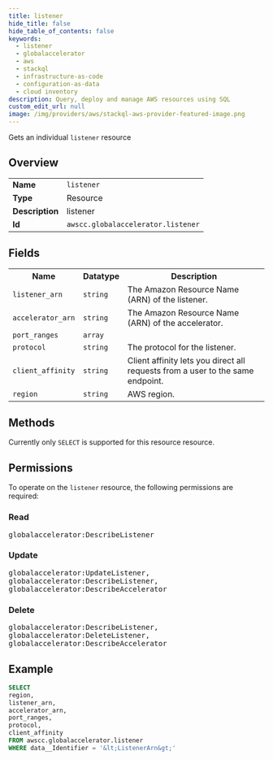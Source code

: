 ```yaml
---
title: listener
hide_title: false
hide_table_of_contents: false
keywords:
  - listener
  - globalaccelerator
  - aws
  - stackql
  - infrastructure-as-code
  - configuration-as-data
  - cloud inventory
description: Query, deploy and manage AWS resources using SQL
custom_edit_url: null
image: /img/providers/aws/stackql-aws-provider-featured-image.png
---
```

Gets an individual <code>listener</code> resource

## Overview
<table><tbody>
<tr><td><b>Name</b></td><td><code>listener</code></td></tr>
<tr><td><b>Type</b></td><td>Resource</td></tr>
<tr><td><b>Description</b></td><td>listener</td></tr>
<tr><td><b>Id</b></td><td><code>awscc.globalaccelerator.listener</code></td></tr>
</tbody></table>

## Fields
<table><tbody>
<tr><th>Name</th><th>Datatype</th><th>Description</th></tr>
<tr><td><code>listener_arn</code></td><td><code>string</code></td><td>The Amazon Resource Name (ARN) of the listener.</td></tr>
<tr><td><code>accelerator_arn</code></td><td><code>string</code></td><td>The Amazon Resource Name (ARN) of the accelerator.</td></tr>
<tr><td><code>port_ranges</code></td><td><code>array</code></td><td></td></tr>
<tr><td><code>protocol</code></td><td><code>string</code></td><td>The protocol for the listener.</td></tr>
<tr><td><code>client_affinity</code></td><td><code>string</code></td><td>Client affinity lets you direct all requests from a user to the same endpoint.</td></tr>
<tr><td><code>region</code></td><td><code>string</code></td><td>AWS region.</td></tr>

</tbody></table>

## Methods
Currently only <code>SELECT</code> is supported for this resource resource.

## Permissions

To operate on the <code>listener</code> resource, the following permissions are required:

### Read
<pre>
globalaccelerator:DescribeListener</pre>

### Update
<pre>
globalaccelerator:UpdateListener,
globalaccelerator:DescribeListener,
globalaccelerator:DescribeAccelerator</pre>

### Delete
<pre>
globalaccelerator:DescribeListener,
globalaccelerator:DeleteListener,
globalaccelerator:DescribeAccelerator</pre>


## Example
```sql
SELECT
region,
listener_arn,
accelerator_arn,
port_ranges,
protocol,
client_affinity
FROM awscc.globalaccelerator.listener
WHERE data__Identifier = '&lt;ListenerArn&gt;'
```
